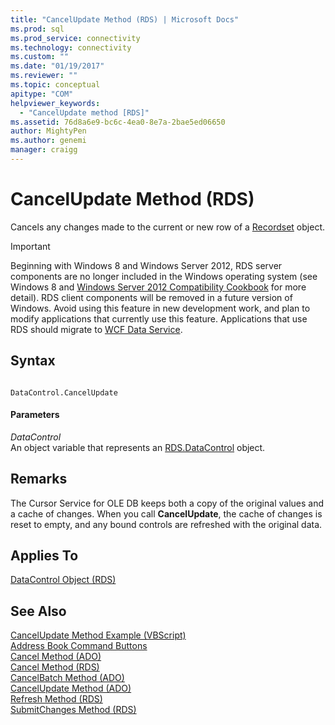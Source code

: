 ```yaml
---
title: "CancelUpdate Method (RDS) | Microsoft Docs"
ms.prod: sql
ms.prod_service: connectivity
ms.technology: connectivity
ms.custom: ""
ms.date: "01/19/2017"
ms.reviewer: ""
ms.topic: conceptual
apitype: "COM"
helpviewer_keywords: 
  - "CancelUpdate method [RDS]"
ms.assetid: 76d8a6e9-bc6c-4ea0-8e7a-2bae5ed06650
author: MightyPen
ms.author: genemi
manager: craigg
---
```

# CancelUpdate Method (RDS)
Cancels any changes made to the current or new row of a [Recordset](../../../ado/reference/ado-api/recordset-object-ado.md) object.  
  
> [!IMPORTANT]
>  Beginning with Windows 8 and Windows Server 2012, RDS server components are no longer included in the Windows operating system (see Windows 8 and [Windows Server 2012 Compatibility Cookbook](https://www.microsoft.com/download/details.aspx?id=27416) for more detail). RDS client components will be removed in a future version of Windows. Avoid using this feature in new development work, and plan to modify applications that currently use this feature. Applications that use RDS should migrate to [WCF Data Service](https://go.microsoft.com/fwlink/?LinkId=199565).  
  
## Syntax  
  
```  
  
DataControl.CancelUpdate  
```  
  
#### Parameters  
 *DataControl*  
 An object variable that represents an [RDS.DataControl](../../../ado/reference/rds-api/datacontrol-object-rds.md) object.  
  
## Remarks  
 The Cursor Service for OLE DB keeps both a copy of the original values and a cache of changes. When you call **CancelUpdate**, the cache of changes is reset to empty, and any bound controls are refreshed with the original data.  
  
## Applies To  
 [DataControl Object (RDS)](../../../ado/reference/rds-api/datacontrol-object-rds.md)  
  
## See Also  
 [CancelUpdate Method Example (VBScript)](../../../ado/reference/rds-api/cancelupdate-method-example-vbscript.md)   
 [Address Book Command Buttons](../../../ado/guide/remote-data-service/address-book-command-buttons.md)   
 [Cancel Method (ADO)](../../../ado/reference/ado-api/cancel-method-ado.md)   
 [Cancel Method (RDS)](../../../ado/reference/rds-api/cancel-method-rds.md)   
 [CancelBatch Method (ADO)](../../../ado/reference/ado-api/cancelbatch-method-ado.md)   
 [CancelUpdate Method (ADO)](../../../ado/reference/ado-api/cancelupdate-method-ado.md)   
 [Refresh Method (RDS)](../../../ado/reference/rds-api/refresh-method-rds.md)   
 [SubmitChanges Method (RDS)](../../../ado/reference/rds-api/submitchanges-method-rds.md)


